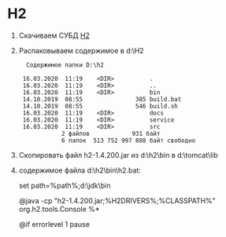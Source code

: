 # H2

1. Скачиваем СУБД [H2](https://h2database.com/h2-2019-10-14.zip)
2. Распаковываем содержимое в d:\H2

		 Содержимое папки D:\h2
	
		16.03.2020  11:19    <DIR>          .
		16.03.2020  11:19    <DIR>          ..
		16.03.2020  11:19    <DIR>          bin
		14.10.2019  08:55               385 build.bat
		14.10.2019  08:55               546 build.sh
		16.03.2020  11:19    <DIR>          docs
		16.03.2020  11:19    <DIR>          service
		16.03.2020  11:19    <DIR>          src
	               2 файлов            931 байт
	               6 папок  513 752 997 888 байт свободно

3. Скопировать файл h2-1.4.200.jar из d:\h2\bin в d:\tomcat\lib
4. содержимое файла d:\h2\bin\h2.bat:

	set path=%path%;d:\jdk\bin
	
	@java -cp "h2-1.4.200.jar;%H2DRIVERS%;%CLASSPATH%" org.h2.tools.Console %*
	
	@if errorlevel 1 pause
